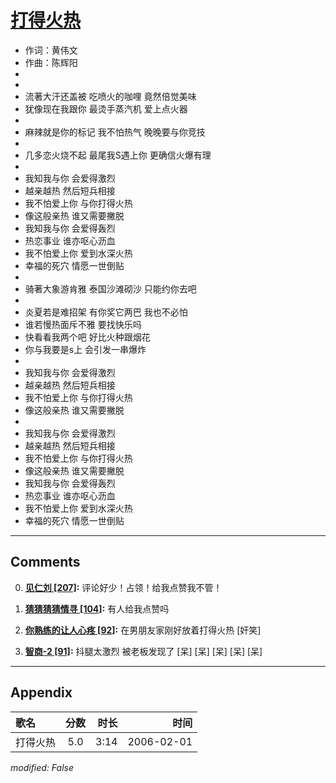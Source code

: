 # [打得火热](https://music.163.com/song?id=66015)

* 作词：黄伟文
* 作曲：陈辉阳
*
*
* 流著大汗还盖被 吃喷火的咖哩 竟然倍觉美味
* 犹像现在我跟你 最烫手蒸汽机 爱上点火器
* 
* 麻辣就是你的标记 我不怕热气 晚晚要与你竞技
* 
* 几多恋火烧不起 最尾我S遇上你 更确信火爆有理
* 
* 我知我与你 会爱得激烈
* 越亲越热 然后短兵相接
* 我不怕爱上你 与你打得火热
* 像这般亲热 谁又需要撇脱
* 我知我与你 会爱得轰烈
* 热恋事业 谁亦呕心沥血
* 我不怕爱上你 爱到水深火热
* 幸福的死穴 情愿一世倒贴
* 
* 骑著大象游肯雅 泰国沙滩砌沙 只能约你去吧
* 
* 炎夏若是难招架 有你奖它两巴 我也不必怕
* 谁若慢热面斥不雅 要找快乐吗
* 快看看我两个吧 好比火种跟烟花
* 你与我要是s上 会引发一串爆炸
* 
* 我知我与你 会爱得激烈
* 越亲越热 然后短兵相接
* 我不怕爱上你 与你打得火热
* 像这般亲热 谁又需要撇脱
* 
* 我知我与你 会爱得激烈
* 越亲越热 然后短兵相接
* 我不怕爱上你 与你打得火热
* 像这般亲热 谁又需要撇脱
* 我知我与你 会爱得轰烈
* 热恋事业 谁亦呕心沥血
* 我不怕爱上你 爱到水深火热
* 幸福的死穴 情愿一世倒贴


---

## Comments
0. **[见仁刘 \[207\]](https://music.163.com/#/user/home?id=29549234):** 评论好少！占领！给我点赞我不管！

1. **[猜猜猜猜情寻 \[104\]](https://music.163.com/#/user/home?id=86221949):** 有人给我点赞吗

2. **[你熟练的让人心疼 \[92\]](https://music.163.com/#/user/home?id=114979293):** 在男朋友家刚好放着打得火热 [奸笑]

3. **[智商-2 \[91\]](https://music.163.com/#/user/home?id=80102744):** 抖腿太激烈 被老板发现了 [呆] [呆] [呆] [呆] [呆]



---

## Appendix

|歌名|分数|时长|时间|
|:---|:---:|---:|---:|
|打得火热|5.0|3:14|2006-02-01

*modified: False*